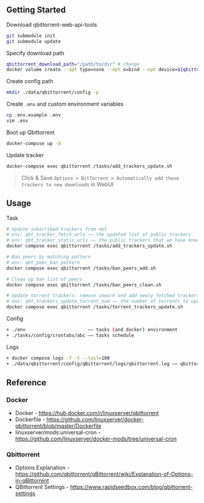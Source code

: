 ## Getting Started

Download qbittorrent-web-api-tools

```bash
git submodule init
git submodule update
```

Specify download path

```bash
qbittorrent_download_path="/path/to/dir" # change
docker volume create --opt type=none --opt o=bind --opt device=${qbittorrent_download_path} qbittorrent-download 
```

Create config path

```bash
mkdir ./data/qbittorrent/config -p
```

Create `.env` and custom environment variables

```bash
cp .env.example .env
vim .env
```

Boot up Qbittorrent

```bash
docker-compose up -d
```

Update tracker

```bash
docker-compose exec qbittorrent /tasks/add_trackers_update.sh
```

> Click & Save `Options > BitTorrent > Automatically add these trackers to new downloads` in WebUI

## Usage

Task

```bash
# Update subscribed trackers from net
# env: qbt_tracker_fetch_urls —— the updated list of public trackers
# env: qbt_tracker_static_urls —— the public trackers that we have known
docker compose exec qbittorrent /tasks/add_trackers_update.sh

# Ban peers by matching pattern
# env: qbt_peer_ban_pattern
docker compose exec qbittorrent /tasks/ban_peers_add.sh

# Clean up ban list of peers
docker compose exec qbittorrent /tasks/ban_peers_clean.sh

# Update torrent trackers: remove unwork and add newly fetched trackers 
# env: qbt_trackers_update_torrent_num —— the number of torrents to update trackers
docker compose exec qbittorrent /tasks/torrent_trackers_update.sh
```

Config

```bash
+ ./env                       —— tasks (and docker) environment
+ ./tasks/config/crontabs/abc —— tasks schedule
```

Logs

```bash
+ docker compose logs -f -t --tail=100
+ ./data/qbittorrent/config/qBittorrent/logs/qbittorrent.log —— qbittorrent application runtime log
```

## Reference

### Docker

+ Docker - <https://hub.docker.com/r/linuxserver/qbittorrent>
+ Dockerfile - <https://github.com/linuxserver/docker-qbittorrent/blob/master/Dockerfile>
+ linuxserver/mods:universal-cron - <https://github.com/linuxserver/docker-mods/tree/universal-cron>

### Qbittorrent

+ Options Explanation - <https://github.com/qbittorrent/qBittorrent/wiki/Explanation-of-Options-in-qBittorrent>
+ QBittorrent Settings - <https://www.rapidseedbox.com/blog/qbittorrent-settings>

